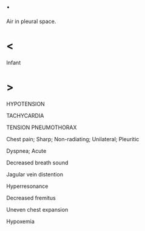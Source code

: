 # .

Air in pleural space.

# <

Infant

# >

HYPOTENSION

TACHYCARDIA

TENSION PNEUMOTHORAX

Chest pain; Sharp; Non-radiating; Unilateral; Pleuritic

Dyspnea; Acute

Decreased breath sound

Jagular vein distention

Hyperresonance

Decreased fremitus

Uneven chest expansion

Hypoxemia
